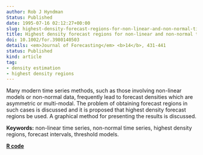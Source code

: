 ```yaml
---
author: Rob J Hyndman
Status: Published
date: 1995-07-16 02:12:27+00:00
slug: highest-density-forecast-regions-for-non-linear-and-non-normal-time-series-models
title: Highest density forecast regions for non-linear and non-normal time series models
doi: 10.1002/for.3980140503
details: <em>Journal of Forecasting</em> <b>14</b>, 431-441
status: Published
kind: article
tag:
- density estimation
- highest density regions
---
```


Many modern time series methods, such as those involving non-linear models or non-normal data, frequently lead to forecast densities which are asymmetric or multi-modal. The problem of obtaining forecast regions in such cases is discussed and it is proposed that highest density forecast regions be used. A graphical method for presenting the results is discussed.

**Keywords:** non-linear time series, non-normal time series, highest density regions, forecast intervals, threshold models.

**[R code](http://pkg.robjhyndman.com/hdrcde/)**
